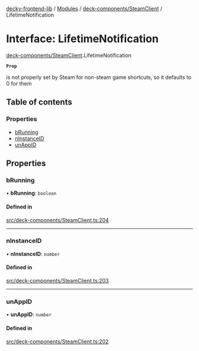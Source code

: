 [decky-frontend-lib](../README.md) / [Modules](../modules.md) / [deck-components/SteamClient](../modules/deck_components_SteamClient.md) / LifetimeNotification

# Interface: LifetimeNotification

[deck-components/SteamClient](../modules/deck_components_SteamClient.md).LifetimeNotification

**`Prop`**

is not properly set by Steam for non-steam game shortcuts, so it defaults to 0 for them

## Table of contents

### Properties

- [bRunning](deck_components_SteamClient.LifetimeNotification.md#brunning)
- [nInstanceID](deck_components_SteamClient.LifetimeNotification.md#ninstanceid)
- [unAppID](deck_components_SteamClient.LifetimeNotification.md#unappid)

## Properties

### bRunning

• **bRunning**: `boolean`

#### Defined in

[src/deck-components/SteamClient.ts:204](https://github.com/SteamDeckHomebrew/decky-frontend-lib/blob/2ec9519/src/deck-components/SteamClient.ts#L204)

___

### nInstanceID

• **nInstanceID**: `number`

#### Defined in

[src/deck-components/SteamClient.ts:203](https://github.com/SteamDeckHomebrew/decky-frontend-lib/blob/2ec9519/src/deck-components/SteamClient.ts#L203)

___

### unAppID

• **unAppID**: `number`

#### Defined in

[src/deck-components/SteamClient.ts:202](https://github.com/SteamDeckHomebrew/decky-frontend-lib/blob/2ec9519/src/deck-components/SteamClient.ts#L202)
